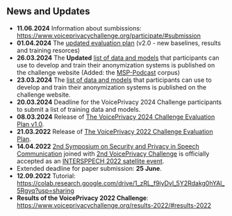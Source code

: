 


## News and Updates ##
- **11.06.2024** Information about sumbissions: https://www.voiceprivacychallenge.org/participate/#submission
- **01.04.2024** The [updated evaluation plan](https://www.voiceprivacychallenge.org/docs/VoicePrivacy_2024_Eval_Plan_v2.0.pdf) (v2.0 - new baselines, results and training resorces)
-  **26.03.2024** The **Updated** [list of data and models](https://www.voiceprivacychallenge.org/docs/VoicePrivacy_2024_Challenge_Final_list_of_models_and_data_for_training_anonymization_systems_-_26.03.2024.pdf) that participants can use to develop and train their anonymization systems is published on the challenge website (Added: the [MSP-Podcast](https://ecs.utdallas.edu/research/researchlabs/msp-lab/MSP-Podcast.html) corpus)
-  **23.03.2024** The [list of data and models](https://www.voiceprivacychallenge.org/docs/VoicePrivacy_2024_Challenge_Final_list_of_models_and_data_for_training_anonymization_systems.pdf) that participants can use to develop and train their anonymization systems is published on the challenge website. 
-  **20.03.2024** Deadline for the VoicePrivacy 2024 Challenge participants to submit a list of training data and models. 
-  **08.03.2024** Release of [The VoicePrivacy 2024 Challenge Evaluation Plan v1.0](https://www.voiceprivacychallenge.org/docs/VoicePrivacy_2024_Eval_Plan_v1.0.pdf). 
-  **21.03.2022** Release of [The VoicePrivacy 2022 Challenge Evaluation Plan](https://www.voiceprivacychallenge.org/vp2020/docs/VoicePrivacy_2022_Eval_Plan_v1.0.pdf). 
-  **14.04.2022** [2nd Symposium on Security and Privacy in Speech Communication](https://symposium2022.spsc-sig.org/) joined with [2nd VoicePrivacy Challenge](https://www.voiceprivacychallenge.org/) is officially accepted as an [INTERSPPECH 2022 satellite event](https://interspeech2022.org/program/satellite.php).
-  Extended deadline for paper submission: **25 June**.
-  **12.09.2022** Tutorial: https://colab.research.google.com/drive/1_zRL_f9iyDvl_5Y2Rdakg0hYAl_5Rgyq?usp=sharing
-  **Results of the VoicePrivacy 2022 Challenge**: https://www.voiceprivacychallenge.org/results-2022/#results-2022


<!--
**Voice-Privacy-Challenge/Voice-Privacy-Challenge** is a ✨ _special_ ✨ repository because its `README.md` (this file) appears on your GitHub profile.
